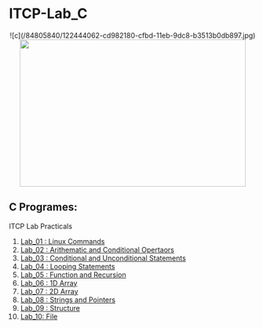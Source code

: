 
# ITCP-Lab_C
<p align="center">
  ![c](/84805840/122444062-cd982180-cfbd-11eb-9dc8-b3513b0db897.jpg)
  <img width="460" height="300" src="https://user-images.githubusercontent.com">
</p>

## C Programes:
ITCP Lab Practicals
1. [Lab_01 : Linux Commands](https://github.com/harshchouhan3122/ITCP-Lab_C/blob/master/Lab_01.md)
2. [Lab_02 : Arithematic and Conditional Opertaors](https://github.com/harshchouhan3122/ITCP-Lab_C/blob/master/Lab_02.c)
3. [Lab_03 : Conditional and Unconditional Statements](https://github.com/harshchouhan3122/ITCP-Lab_C/blob/master/Lab_03.c)
4. [Lab_04 : Looping Statements](https://github.com/harshchouhan3122/ITCP-Lab_C/blob/master/Lab_04.c)
5. [Lab_05 : Function and Recursion](https://github.com/harshchouhan3122/ITCP-Lab_C/blob/master/Lab_05.c)
6. [Lab_06 : 1D Array](https://github.com/harshchouhan3122/ITCP-Lab_C/blob/master/Lab_06.c)
7. [Lab_07 : 2D Array](https://github.com/harshchouhan3122/ITCP-Lab_C/blob/master/Lab_07.c)
8. [Lab_08 : Strings and Pointers](https://github.com/harshchouhan3122/ITCP-Lab_C/blob/master/Lab_08.c)
9. [Lab_09 : Structure](https://github.com/harshchouhan3122/ITCP-Lab_C/blob/master/Lab_09.c)
10. [Lab_10: File](https://github.com/harshchouhan3122/ITCP-Lab_C/blob/master/Lab_10.c)
